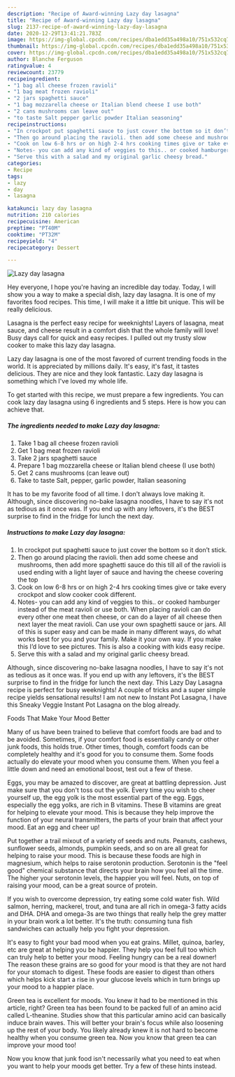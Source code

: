 ```yaml
---
description: "Recipe of Award-winning Lazy day lasagna"
title: "Recipe of Award-winning Lazy day lasagna"
slug: 2137-recipe-of-award-winning-lazy-day-lasagna
date: 2020-12-29T13:41:21.783Z
image: https://img-global.cpcdn.com/recipes/dba1edd35a498a10/751x532cq70/lazy-day-lasagna-recipe-main-photo.jpg
thumbnail: https://img-global.cpcdn.com/recipes/dba1edd35a498a10/751x532cq70/lazy-day-lasagna-recipe-main-photo.jpg
cover: https://img-global.cpcdn.com/recipes/dba1edd35a498a10/751x532cq70/lazy-day-lasagna-recipe-main-photo.jpg
author: Blanche Ferguson
ratingvalue: 4
reviewcount: 23779
recipeingredient:
- "1 bag all cheese frozen ravioli"
- "1 bag meat frozen ravioli"
- "2 jars spaghetti sauce"
- "1 bag mozzarella cheese or Italian blend cheese I use both"
- "2 cans mushrooms can leave out"
- "to taste Salt pepper garlic powder Italian seasoning"
recipeinstructions:
- "In crockpot put spaghetti sauce to just cover the bottom so it don’t stick."
- "Then go around placing the ravioli. then add some cheese and mushrooms, then add more spaghetti sauce do this till all of the ravioli is used ending with a light layer of sauce and having the cheese covering the top"
- "Cook on low 6-8 hrs or on high 2-4 hrs cooking times give or take every crockpot and slow cooker cook different."
- "Notes- you can add any kind of veggies to this.. or cooked hamburger instead of the meat ravioli or use both. When placing ravioli can do every other one meat then cheese, or can do a layer of all cheese then next layer the meat ravioli. Can use your own spaghetti sauce or jars. All of this is super easy and can be made in many different ways, do what works best for you and your family. Make it your own way. If you make this I’d love to see pictures. This is also a cooking with kids easy recipe."
- "Serve this with a salad and my original garlic cheesy bread."
categories:
- Recipe
tags:
- lazy
- day
- lasagna

katakunci: lazy day lasagna 
nutrition: 210 calories
recipecuisine: American
preptime: "PT40M"
cooktime: "PT32M"
recipeyield: "4"
recipecategory: Dessert

---
```



![Lazy day lasagna](https://img-global.cpcdn.com/recipes/dba1edd35a498a10/751x532cq70/lazy-day-lasagna-recipe-main-photo.jpg)

Hey everyone, I hope you're having an incredible day today. Today, I will show you a way to make a special dish, lazy day lasagna. It is one of my favorites food recipes. This time, I will make it a little bit unique. This will be really delicious.

Lasagna is the perfect easy recipe for weeknights! Layers of lasagna, meat sauce, and cheese result in a comfort dish that the whole family will love! Busy days call for quick and easy recipes. I pulled out my trusty slow cooker to make this lazy day lasagna.

Lazy day lasagna is one of the most favored of current trending foods in the world. It is appreciated by millions daily. It's easy, it's fast, it tastes delicious. They are nice and they look fantastic. Lazy day lasagna is something which I've loved my whole life.


To get started with this recipe, we must prepare a few ingredients. You can cook lazy day lasagna using 6 ingredients and 5 steps. Here is how you can achieve that.

<!--inarticleads1-->

##### The ingredients needed to make Lazy day lasagna:

1. Take 1 bag all cheese frozen ravioli
1. Get 1 bag meat frozen ravioli
1. Take 2 jars spaghetti sauce
1. Prepare 1 bag mozzarella cheese or Italian blend cheese (I use both)
1. Get 2 cans mushrooms (can leave out)
1. Take to taste Salt, pepper, garlic powder, Italian seasoning


It has to be my favorite food of all time. I don&#39;t always love making it. Although, since discovering no-bake lasagna noodles, I have to say it&#39;s not as tedious as it once was. If you end up with any leftovers, it&#39;s the BEST surprise to find in the fridge for lunch the next day. 

<!--inarticleads2-->

##### Instructions to make Lazy day lasagna:

1. In crockpot put spaghetti sauce to just cover the bottom so it don’t stick.
1. Then go around placing the ravioli. then add some cheese and mushrooms, then add more spaghetti sauce do this till all of the ravioli is used ending with a light layer of sauce and having the cheese covering the top
1. Cook on low 6-8 hrs or on high 2-4 hrs cooking times give or take every crockpot and slow cooker cook different.
1. Notes- you can add any kind of veggies to this.. or cooked hamburger instead of the meat ravioli or use both. When placing ravioli can do every other one meat then cheese, or can do a layer of all cheese then next layer the meat ravioli. Can use your own spaghetti sauce or jars. All of this is super easy and can be made in many different ways, do what works best for you and your family. Make it your own way. If you make this I’d love to see pictures. This is also a cooking with kids easy recipe.
1. Serve this with a salad and my original garlic cheesy bread.


Although, since discovering no-bake lasagna noodles, I have to say it&#39;s not as tedious as it once was. If you end up with any leftovers, it&#39;s the BEST surprise to find in the fridge for lunch the next day. This Lazy Day Lasagna recipe is perfect for busy weeknights! A couple of tricks and a super simple recipe yields sensational results! I am not new to Instant Pot Lasagna, I have this Sneaky Veggie Instant Pot Lasagna on the blog already. 

Foods That Make Your Mood Better


Many of us have been trained to believe that comfort foods are bad and to be avoided. Sometimes, if your comfort food is essentially candy or other junk foods, this holds true. Other times, though, comfort foods can be completely healthy and it's good for you to consume them. Some foods actually do elevate your mood when you consume them. When you feel a little down and need an emotional boost, test out a few of these.

Eggs, you may be amazed to discover, are great at battling depression. Just make sure that you don't toss out the yolk. Every time you wish to cheer yourself up, the egg yolk is the most essential part of the egg. Eggs, especially the egg yolks, are rich in B vitamins. These B vitamins are great for helping to elevate your mood. This is because they help improve the function of your neural transmitters, the parts of your brain that affect your mood. Eat an egg and cheer up!

Put together a trail mixout of a variety of seeds and nuts. Peanuts, cashews, sunflower seeds, almonds, pumpkin seeds, and so on are all great for helping to raise your mood. This is because these foods are high in magnesium, which helps to raise serotonin production. Serotonin is the "feel good" chemical substance that directs your brain how you feel all the time. The higher your serotonin levels, the happier you will feel. Nuts, on top of raising your mood, can be a great source of protein.

If you wish to overcome depression, try eating some cold water fish. Wild salmon, herring, mackerel, trout, and tuna are all rich in omega-3 fatty acids and DHA. DHA and omega-3s are two things that really help the grey matter in your brain work a lot better. It's the truth: consuming tuna fish sandwiches can actually help you fight your depression. 

It's easy to fight your bad mood when you eat grains. Millet, quinoa, barley, etc are great at helping you be happier. They help you feel full too which can truly help to better your mood. Feeling hungry can be a real downer! The reason these grains are so good for your mood is that they are not hard for your stomach to digest. These foods are easier to digest than others which helps kick start a rise in your glucose levels which in turn brings up your mood to a happier place.

Green tea is excellent for moods. You knew it had to be mentioned in this article, right? Green tea has been found to be packed full of an amino acid called L-theanine. Studies show that this particular amino acid can basically induce brain waves. This will better your brain's focus while also loosening up the rest of your body. You likely already knew it is not hard to become healthy when you consume green tea. Now you know that green tea can improve your mood too!

Now you know that junk food isn't necessarily what you need to eat when you want to help your moods get better. Try  a few  of  these  hints  instead.

